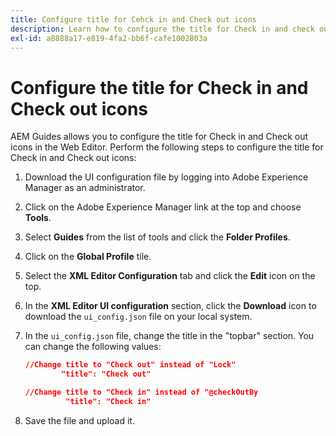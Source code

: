 ```yaml
---
title: Configure title for Cehck in and Check out icons
description: Learn how to configure the title for Check in and check out icons
exl-id: a8888a17-e819-4fa2-bb6f-cafe1002803a
---
```

# Configure the title for Check in and Check out icons

AEM Guides allows you to configure the title for Check in and Check out icons in the Web Editor. Perform the following steps to configure the title for Check in and Check out icons:

1.  Download the UI configuration file by logging into Adobe Experience Manager as an administrator.
1.  Click on the Adobe Experience Manager link at the top and choose **Tools**.
1.  Select **Guides** from the list of tools and click the **Folder Profiles**.
1.  Click on the **Global Profile** tile.
1.  Select the **XML Editor Configuration** tab and click the **Edit** icon on the top.
1.  In the **XML Editor UI configuration** section, click the **Download** icon to download the `ui_config.json` file on your local system.
1.  In the `ui_config.json` file, change the title  in the "topbar" section. You can change the following values:

    ```json
    //Change title to "Check out" instead of "Lock"
            "title": "Check out"

    //Change title to "Check in" instead of "@checkOutBy
             "title": "Check in"
    ```

1. Save the file and upload it.
